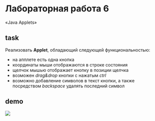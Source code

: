 # Лабораторная работа 6

«Java Applets»

## task

Реализовать **Applet**, обладающий следующей функциональностью:

- на апплете есть одна кнопка
- координаты мыши отображаются в строке состояния
- щелчок мышью отображает кнопку в позиции щелчка
- возможен _drag&drop_ кнопки с нажатым _ctrl_
- возможно добавление символов в текст кнопки, а также посредством _backspace_
  удалять последний символ

## demo

<img src="http://res.cloudinary.com/dzsjwgjii/image/upload/v1486811649/javas3lab6.png"/>
